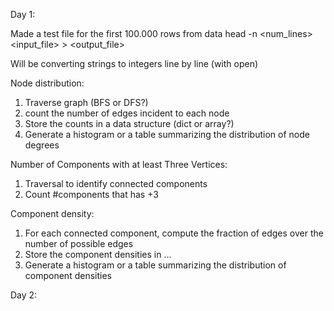 Day 1:

Made a test file for the first 100.000 rows from data
head -n <num_lines> <input_file> > <output_file>

Will be converting strings to integers line by line (with open)

Node distribution:
1. Traverse graph (BFS or DFS?)
2. count the number of edges incident to each node
3. Store the counts in a data structure (dict or array?)
4. Generate a histogram or a table summarizing the distribution of node degrees

Number of Components with at least Three Vertices:
1. Traversal to identify connected components
2. Count #components that has +3 

Component density:
1. For each connected component, compute the fraction of edges over the number of possible edges
2. Store the component densities in ...
3. Generate a histogram or a table summarizing the distribution of component densities


Day 2:

